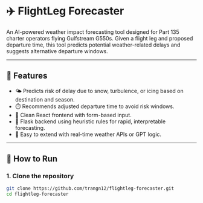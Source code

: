 # ✈️ FlightLeg Forecaster

An AI-powered weather impact forecasting tool designed for Part 135 charter operators flying Gulfstream G550s. Given a flight leg and proposed departure time, this tool predicts potential weather-related delays and suggests alternative departure windows.

---

## 📌 Features

- 🌤️ Predicts risk of delay due to snow, turbulence, or icing based on destination and season.
- ⏱️ Recommends adjusted departure time to avoid risk windows.
- 🔗 Clean React frontend with form-based input.
- 🔧 Flask backend using heuristic rules for rapid, interpretable forecasting.
- 🔐 Easy to extend with real-time weather APIs or GPT logic.

---

## 🚀 How to Run

### 1. Clone the repository
```bash
git clone https://github.com/trangn12/flightleg-forecaster.git
cd flightleg-forecaster
